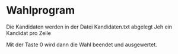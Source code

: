# Wahlprogram

Die Kandidaten werden in der Datei Kandidaten.txt abgelegt
Jeh ein Kandidat pro Zeile

Mit der Taste 0 wird dann die Wahl beendet und ausgewertet.